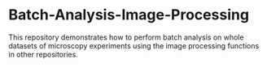 # Batch-Analysis-Image-Processing
This repository demonstrates how to perform batch analysis on whole datasets of microscopy experiments using the image processing functions in other repositories.
